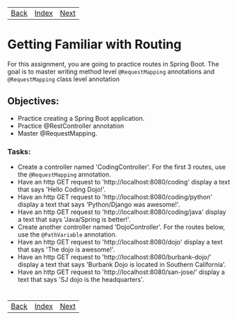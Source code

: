 <table width="100%">
    <tr>
        <td><a href="./009_Parameters.md">Back</a></td>
        <td><a href="../../Index.md">Index</a></td>
        <td><a href="./011_Hello_Human.md">Next</a></td>
    </tr>
</table>

#

#   Getting Familiar with Routing
For this assignment, you are going to practice routes in Spring Boot. The goal is to master writing method level `@RequestMapping` annotations and `@RequestMapping` class level annotation

##  __Objectives:__
*   Practice creating a Spring Boot application.
*   Practice @RestController annotation
*   Master @RequestMapping.
### __Tasks:__
*   Create a controller named 'CodingController'. For the first 3 routes, use the `@RequestMapping` annotation.
*   Have an http GET request to 'http://localhost:8080/coding' display a text that says 'Hello Coding Dojo!'.
*   Have an http GET request to 'http://localhost:8080/coding/python' display a text that says 'Python/Django was awesome!'.
*   Have an http GET request to 'http://localhost:8080/coding/java' display a text that says 'Java/Spring is better!'.
*   Create another controller named 'DojoController'. For the routes below, use the `@PathVariable` annotation.
*   Have an http GET request to 'http://localhost:8080/dojo' display a text that says 'The dojo is awesome!'.
*   Have an http GET request to 'http://localhost:8080/burbank-dojo/' display a text that says 'Burbank Dojo is located in Southern California'.
*   Have an http GET request to 'http://localhost:8080/san-jose/' display a text that says 'SJ dojo is the headquarters'.

#

[]()
<table width="100%">
    <tr>
        <td><a href="./009_Parameters.md">Back</a></td>
        <td><a href="../../Index.md">Index</a></td>
        <td><a href="./011_Hello_Human.md">Next</a></td>
    </tr>
</table>